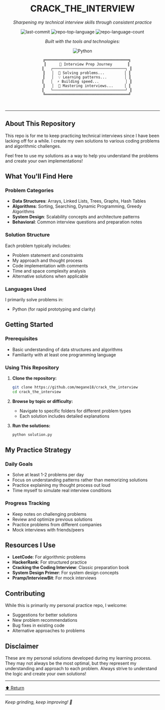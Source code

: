 <div id="top">
<!-- HEADER STYLE: CLASSIC -->
<div align="center">

# CRACK_THE_INTERVIEW

<em>Sharpening my technical interview skills through consistent practice</em>

<!-- BADGES -->
<img src="https://img.shields.io/github/last-commit/megane18/crack_the_interview?style=flat&logo=git&logoColor=white&color=0080ff" alt="last-commit">
<img src="https://img.shields.io/github/languages/top/megane18/crack_the_interview?style=flat&color=0080ff" alt="repo-top-language">
<img src="https://img.shields.io/github/languages/count/megane18/crack_the_interview?style=flat&color=0080ff" alt="repo-language-count">

<em>Built with the tools and technologies:</em>

<img src="https://img.shields.io/badge/Python-3776AB.svg?style=flat&logo=Python&logoColor=white" alt="Python">
<!-- <img src="https://img.shields.io/badge/Java-ED8B00.svg?style=flat&logo=Java&logoColor=white" alt="Java"> -->
<!-- <img src="https://img.shields.io/badge/JavaScript-F7DF1E.svg?style=flat&logo=JavaScript&logoColor=black" alt="JavaScript"> -->

```
    ╔══════════════════════════════════════╗
    ║      💪 Interview Prep Journey       ║
    ║   ┌─────────────────────────────────┐ ║
    ║   │  🧩 Solving problems...         │ ║
    ║   │  💡 Learning patterns...        │ ║
    ║   │  ⚡ Building speed...            │ ║
    ║   │  🎯 Mastering interviews...     │ ║
    ║   └─────────────────────────────────┘ ║
    ╚══════════════════════════════════════╝
```

</div>
<br>

---

## About This Repository

This repo is for me to keep practicing technical interviews since I have been lacking off for a while. I create my own solutions to various coding problems and algorithmic challenges.

Feel free to use my solutions as a way to help you understand the problems and create your own implementations!

## What You'll Find Here

### Problem Categories
- **Data Structures**: Arrays, Linked Lists, Trees, Graphs, Hash Tables
- **Algorithms**: Sorting, Searching, Dynamic Programming, Greedy Algorithms
- **System Design**: Scalability concepts and architecture patterns
- **Behavioral**: Common interview questions and preparation notes

### Solution Structure
Each problem typically includes:
- Problem statement and constraints
- My approach and thought process
- Code implementation with comments
- Time and space complexity analysis
- Alternative solutions when applicable

### Languages Used
I primarily solve problems in:
- Python (for rapid prototyping and clarity)

## Getting Started

### Prerequisites
- Basic understanding of data structures and algorithms
- Familiarity with at least one programming language

### Using This Repository
1. **Clone the repository:**
   ```bash
   git clone https://github.com/megane18/crack_the_interview
   cd crack_the_interview
   ```

2. **Browse by topic or difficulty:**
   - Navigate to specific folders for different problem types
   - Each solution includes detailed explanations

3. **Run the solutions:**
   ```bash
   python solution.py
   ```

## My Practice Strategy

### Daily Goals
- Solve at least 1-2 problems per day
- Focus on understanding patterns rather than memorizing solutions
- Practice explaining my thought process out loud
- Time myself to simulate real interview conditions

### Progress Tracking
- Keep notes on challenging problems
- Review and optimize previous solutions
- Practice problems from different companies
- Mock interviews with friends/peers

## Resources I Use

- **LeetCode**: For algorithmic problems
- **HackerRank**: For structured practice
- **Cracking the Coding Interview**: Classic preparation book
- **System Design Primer**: For system design concepts
- **Pramp/InterviewBit**: For mock interviews

## Contributing

While this is primarily my personal practice repo, I welcome:
- Suggestions for better solutions
- New problem recommendations
- Bug fixes in existing code
- Alternative approaches to problems

## Disclaimer

These are my personal solutions developed during my learning process. They may not always be the most optimal, but they represent my understanding and approach to each problem. Always strive to understand the logic and create your own solutions!

---

<div align="left"><a href="#top">⬆ Return</a></div>

---

*Keep grinding, keep improving! 💪*